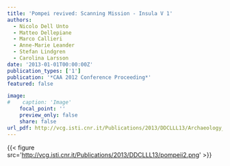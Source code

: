 ```yaml
---
title: 'Pompei revived: Scanning Mission - Insula V 1'
authors:
  - Nicolo Dell Unto
  - Matteo Dellepiane
  - Marco Callieri
  - Anne-Marie Leander
  - Stefan Lindgren
  - Carolina Larsson
date: '2013-01-01T00:00:00Z'
publication_types: ['1']
publication: '*CAA 2012 Conference Proceeding*'
featured: false

image:
#    caption: 'Image'
    focal_point: ''
    preview_only: false
    share: false
url_pdf: http://vcg.isti.cnr.it/Publications/2013/DDCLLL13/Archaeology_in_the_Digital_Era_CAA_Last-libre.pdf
---
```

{{< figure src='http://vcg.isti.cnr.it/Publications/2013/DDCLLL13/pompeii2.png' >}}
